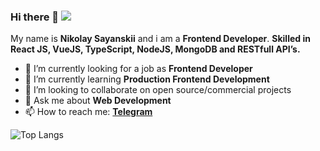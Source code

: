 ### Hi there 👋 ![](https://komarev.com/ghpvc/?username=nikolaysarody)

My name is **Nikolay Sayanskii** and i am a **Frontend Developer**. **Skilled in React JS, VueJS, TypeScript, NodeJS, MongoDB and RESTfull API’s.**

- 🔭 I’m currently looking for a job as **Frontend Developer**
- 🌱 I’m currently learning **Production Frontend Development**
- 👯 I’m looking to collaborate on open source/commercial projects
- 💬 Ask me about **Web Development**
- 📫 How to reach me: **[Telegram](https://t.me/sarodinsky)**

![Top Langs](https://github-readme-stats.vercel.app/api/top-langs/?username=nikolaysarody&layout=compact&theme=dark&hide_border=true)

